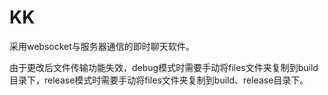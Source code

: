 # KK
采用websocket与服务器通信的即时聊天软件。

由于更改后文件传输功能失效，debug模式时需要手动将files文件夹复制到build目录下，release模式时需要手动将files文件夹复制到build、release目录下。
